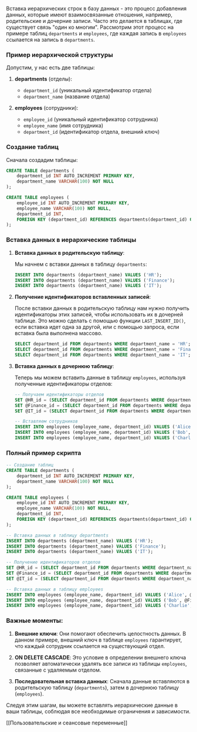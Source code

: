 Вставка иерархических строк в базу данных - это процесс добавления данных, которые имеют взаимосвязанные отношения, например, родительские и дочерние записи. Часто это делается в таблицах, где существует связь "один ко многим". Рассмотрим этот процесс на примере таблиц `departments` и `employees`, где каждая запись в `employees` ссылается на запись в `departments`.

### Пример иерархической структуры

Допустим, у нас есть две таблицы:

1. **departments** (отделы):
   - `department_id` (уникальный идентификатор отдела)
   - `department_name` (название отдела)

2. **employees** (сотрудники):
   - `employee_id` (уникальный идентификатор сотрудника)
   - `employee_name` (имя сотрудника)
   - `department_id` (идентификатор отдела, внешний ключ)

### Создание таблиц

Сначала создадим таблицы:

```sql
CREATE TABLE departments (
    department_id INT AUTO_INCREMENT PRIMARY KEY,
    department_name VARCHAR(100) NOT NULL
);

CREATE TABLE employees (
    employee_id INT AUTO_INCREMENT PRIMARY KEY,
    employee_name VARCHAR(100) NOT NULL,
    department_id INT,
    FOREIGN KEY (department_id) REFERENCES departments(department_id) ON DELETE CASCADE
);
```

### Вставка данных в иерархические таблицы

1. **Вставка данных в родительскую таблицу**:

   Мы начнем с вставки данных в таблицу `departments`:

   ```sql
   INSERT INTO departments (department_name) VALUES ('HR');
   INSERT INTO departments (department_name) VALUES ('Finance');
   INSERT INTO departments (department_name) VALUES ('IT');
   ```

2. **Получение идентификаторов вставленных записей**:

   После вставки данных в родительскую таблицу нам нужно получить идентификаторы этих записей, чтобы использовать их в дочерней таблице. Это можно сделать с помощью функции `LAST_INSERT_ID()`, если вставка идет одна за другой, или с помощью запроса, если вставка была выполнена массово.

   ```sql
   SELECT department_id FROM departments WHERE department_name = 'HR';
   SELECT department_id FROM departments WHERE department_name = 'Finance';
   SELECT department_id FROM departments WHERE department_name = 'IT';
   ```

3. **Вставка данных в дочернюю таблицу**:

   Теперь мы можем вставить данные в таблицу `employees`, используя полученные идентификаторы отделов:

   ```sql
   -- Получаем идентификаторы отделов
   SET @HR_id = (SELECT department_id FROM departments WHERE department_name = 'HR');
   SET @Finance_id = (SELECT department_id FROM departments WHERE department_name = 'Finance');
   SET @IT_id = (SELECT department_id FROM departments WHERE department_name = 'IT');

   -- Вставляем сотрудников
   INSERT INTO employees (employee_name, department_id) VALUES ('Alice', @HR_id);
   INSERT INTO employees (employee_name, department_id) VALUES ('Bob', @Finance_id);
   INSERT INTO employees (employee_name, department_id) VALUES ('Charlie', @IT_id);
   ```

### Полный пример скрипта

```sql
-- Создание таблиц
CREATE TABLE departments (
    department_id INT AUTO_INCREMENT PRIMARY KEY,
    department_name VARCHAR(100) NOT NULL
);

CREATE TABLE employees (
    employee_id INT AUTO_INCREMENT PRIMARY KEY,
    employee_name VARCHAR(100) NOT NULL,
    department_id INT,
    FOREIGN KEY (department_id) REFERENCES departments(department_id) ON DELETE CASCADE
);

-- Вставка данных в таблицу departments
INSERT INTO departments (department_name) VALUES ('HR');
INSERT INTO departments (department_name) VALUES ('Finance');
INSERT INTO departments (department_name) VALUES ('IT');

-- Получение идентификаторов отделов
SET @HR_id = (SELECT department_id FROM departments WHERE department_name = 'HR');
SET @Finance_id = (SELECT department_id FROM departments WHERE department_name = 'Finance');
SET @IT_id = (SELECT department_id FROM departments WHERE department_name = 'IT');

-- Вставка данных в таблицу employees
INSERT INTO employees (employee_name, department_id) VALUES ('Alice', @HR_id);
INSERT INTO employees (employee_name, department_id) VALUES ('Bob', @Finance_id);
INSERT INTO employees (employee_name, department_id) VALUES ('Charlie', @IT_id);
```

### Важные моменты:

1. **Внешние ключи**: Они помогают обеспечить целостность данных. В данном примере, внешний ключ в таблице `employees` гарантирует, что каждый сотрудник ссылается на существующий отдел.

2. **ON DELETE CASCADE**: Это условие в определении внешнего ключа позволяет автоматически удалять все записи из таблицы `employees`, связанные с удаляемым отделом.

3. **Последовательная вставка данных**: Сначала данные вставляются в родительскую таблицу (`departments`), затем в дочернюю таблицу (`employees`).

Следуя этим шагам, вы можете вставлять иерархические данные в ваши таблицы, соблюдая все необходимые ограничения и зависимости.

[[Пользовательские и сеансовые переменные]]